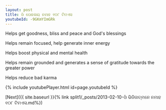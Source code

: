 ```yaml
---
layout: post
title: ଓଁ ପେଶଳାୟ ନମାହ ୧୦୮ ଟିମଏସ
youtubeId: -9GKmYImGRk
---
```

 
 
Helps get goodness, bliss and peace and God's blessings
 
Helps remain focused, help generate inner energy 
 
Helps boost physical and mental health 
 
Helps remain grounded and generates a sense of gratitude towards the greater power 
 
Helps reduce bad karma
 
 
 
 


{% include youtubePlayer.html id=page.youtubeId %}
 
[Next]({{ site.baseurl }}{% link  split1/_posts/2013-02-10-ଓଁ ଭିଜିତାତ୍ମନେ ନମାହ ୧୦୮ ଟିମଏସ.md%})
 
